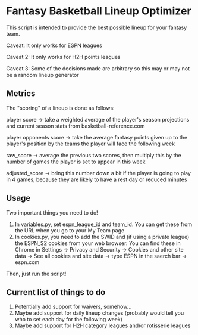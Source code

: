 # Fantasy Basketball Lineup Optimizer
This script is intended to provide the best possible lineup for your fantasy team.

Caveat: It only works for ESPN leagues

Caveat 2: It only works for H2H points leagues

Caveat 3: Some of the decisions made are arbitrary so this may or may not be a random lineup generator


## Metrics
The "scoring" of a lineup is done as follows:

player score -> take a weighted average of the player's season projections and current season stats from basketball-reference.com

player opponents score -> take the average fantasy points given up to the player's position by the teams the player will face the following week

raw_score -> average the previous two scores, then multiply this by the number of games the player is set to appear in this week

adjusted_score -> bring this number down a bit if the player is going to play in 4 games, because they are likely to have a rest day or reduced minutes

## Usage
Two important things you need to do!

1. In variables.py, set espn_league_id and team_id. You can get these from the URL when you go to your My Team page
2. In cookies.py, you need to add the SWID and (if using a private league) the ESPN_S2 cookies from your web browser. You can find these in Chrome in Settings -> Privacy and Security -> Cookies and other site data -> See all cookies and site data -> type ESPN in the saerch bar -> espn.com

Then, just run the script!

## Current list of things to do
1. Potentially add support for waivers, somehow...
2. Maybe add support for daily lineup changes (probably would tell you who to set each day for the following week)
3. Maybe add support for H2H category leagues and/or rotisserie leagues